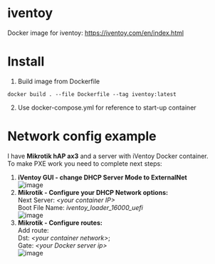 # iventoy
Docker image for iventoy: https://iventoy.com/en/index.html
# Install
1. Build image from Dockerfile
```
docker build . --file Dockerfile --tag iventoy:latest
```
2. Use docker-compose.yml for reference to start-up container
# Network config example
I have **Mikrotik hAP ax3** and a server with iVentoy Docker container.\
To make PXE work you need to complete next steps:
  1. **iVentoy GUI - change DHCP Server Mode to ExternalNet**\
    ![image](https://github.com/user-attachments/assets/e9686ae9-2876-40e2-b86b-3e0d0c6b5f46)
  2. **Mikrotik - Configure your DHCP Network options:**\
    Next Server: *\<your container IP>*\
    Boot File Name: _iventoy_loader_16000_uefi_\
  ![image](https://github.com/user-attachments/assets/53574126-1766-4d39-84e1-41a1bec2ae4c)
  3. **Mikrotik - Configure routes:**\
    Add route:\
      Dst: *\<your container network>*;\
      Gate: *\<your Docker server ip>*\
  ![image](https://github.com/user-attachments/assets/28c0af81-af29-490f-a61d-075d1baa0715)
